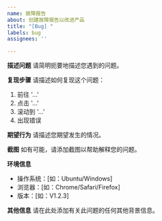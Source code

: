 ```yaml
---
name: 故障报告
about: 创建故障报告以改进产品
title: "[Bug] "
labels: bug
assignees: ''

---
```


**描述问题**
请简明扼要地描述您遇到的问题。

**复现步骤**
请描述如何复现这个问题：
1. 前往 '...'
2. 点击 '...'
3. 滚动到 '...'
4. 出现错误

**期望行为**
请描述您期望发生的情况。

**截图**
如有可能，请添加截图以帮助解释您的问题。

**环境信息**
- 操作系统：[如：Ubuntu/Windows]
- 浏览器：[如：Chrome/Safari/Firefox]
- 版本：[如：V1.2.3]

**其他信息**
请在此处添加有关此问题的任何其他背景信息。
